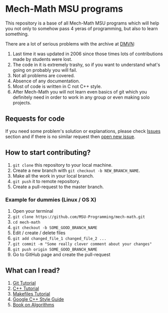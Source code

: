 # Mech-Math MSU programs

This repository is a base of all Mech-Math MSU programs which will help you not only to somehow pass 4 yeras of programming, but also to learn something.

There are a lot of serious problems with the archive at [DMVN](http://dmvn.mexmat.ru/prog.php):
  1. Last time it was updated in 2006 since those times lots of contributions made by students were lost.
  2. The code in it is extremely trashy, so if you want to understand what's going on probably you will fail.
  3. Not all problems are covered.
  4. Absence of any documentation.
  5. Most of code is written in C not C++ style.
  6. After Mech-Math you will not learn even basics of git which you definitely need in order to work in any group or even making solo projects.

## Requests for code
  If you need some problem's solution or explanations, please check [Issues](https://github.com/MSU-Programming/mech-math/issues) section and if there is no similar request then [open new issue](https://github.com/MSU-Programming/mech-math/issues/new).

## How to start contributing?
  1. `git clone` this repository to your local machine.
  2. Create a new branch with `git checkout -b NEW_BRANCH_NAME`.
  3. Make all the work in your local branch.
  4. `git push` it to remote repository.
  5. Create a pull-request to the master branch.

### Example for dummies (Linux / OS X)
  1. Open your terminal
  2. `git clone https://github.com/MSU-Programming/mech-math.git`
  3. `cd mech-math`
  4. `git checkout -b SOME_GOOD_BRANCH_NAME`
  5. Edit / create / delete files
  6. `git add changed_file_1 changed_file_2 ...`
  7. `git commit -m "Some really clever comment about your changes"`
  8. `git push origin SOME_GOOD_BRANCH_NAME`
  9. Go to GitHub page and create the pull-request

## What can I read?
  1. [Git Tutorial](https://www.atlassian.com/git/tutorials)
  2. [C++ Tutorial](http://www.cplusplus.com/doc/tutorial/)
  3. [Makefiles Tutorial](http://mrbook.org/blog/tutorials/make/)
  4. [Google C++ Style Guide](https://google.github.io/styleguide/cppguide.html)
  5. [Book on Algorithms](http://citeseerx.ist.psu.edu/viewdoc/download?doi=10.1.1.471.4772&rep=rep1&type=pdf)
